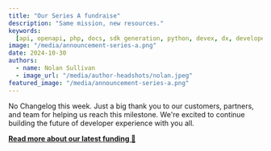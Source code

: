 ```yaml
---
title: "Our Series A fundraise"
description: "Same mission, new resources."
keywords:
  [api, openapi, php, docs, sdk generation, python, devex, dx, developer experience]
image: "/media/announcement-series-a.png"
date: 2024-10-30
authors:
  - name: Nolan Sullivan
  - image_url: "/media/author-headshots/nolan.jpeg"
featured_image: "/media/announcement-series-a.png"
---
```


 

No Changelog this week. Just a big thank you to our customers, partners, and team for helping us reach this milestone. We're excited to continue building the future of developer experience with you all.

[**Read more about our latest funding 🚀**](/post/fundraising-series-a)
